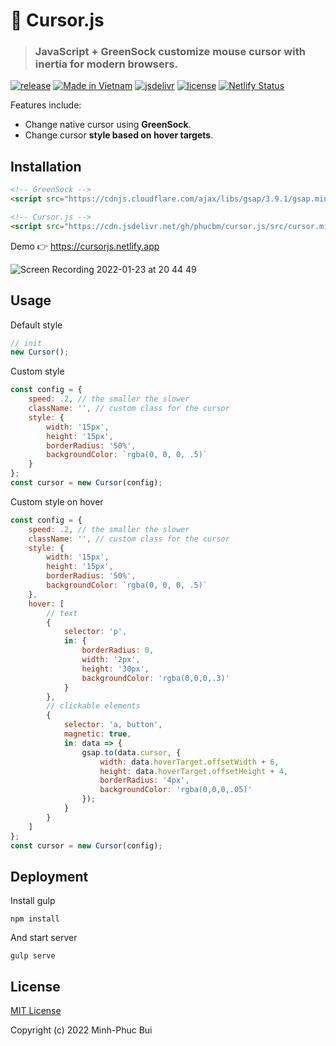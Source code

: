 # 🦄 Cursor.js

> ### JavaScript + GreenSock customize mouse cursor with inertia for modern browsers.

[![release](https://badgen.net/github/release/phucbm/Cursor.js/?cache=600)](https://github.com/phucbm/lipsum-generator/releases/latest)
[![Made in Vietnam](https://raw.githubusercontent.com/webuild-community/badge/master/svg/made.svg)](https://webuild.community)
[![jsdelivr](https://data.jsdelivr.com/v1/package/gh/phucbm/Cursor.js/badge?style=rounded)](https://www.jsdelivr.com/package/gh/phucbm/Cursor.js)
[![license](https://badgen.net/github/license/phucbm/Cursor.js/)](https://github.com/phucbm/Cursor.js/blob/main/LICENSE)
[![Netlify Status](https://api.netlify.com/api/v1/badges/9d9b7120-8c9d-486d-b53e-7fa938ce5c78/deploy-status)](https://app.netlify.com/sites/cursorjs/deploys)


Features include:

- Change native cursor using **GreenSock**.
- Change cursor **style based on hover targets**.

## Installation

```html
<!-- GreenSock -->
<script src="https://cdnjs.cloudflare.com/ajax/libs/gsap/3.9.1/gsap.min.js"></script>

<!-- Cursor.js -->
<script src="https://cdn.jsdelivr.net/gh/phucbm/cursor.js/src/cursor.min.js"></script>
```

Demo 👉 https://cursorjs.netlify.app

![Screen Recording 2022-01-23 at 20 44 49](https://user-images.githubusercontent.com/14942380/150682675-cda01eca-f8d9-4faf-9cd3-611a9ca550e2.gif)

## Usage

Default style

```js
// init
new Cursor();
```

Custom style

```js
const config = {
    speed: .2, // the smaller the slower
    className: '', // custom class for the cursor
    style: {
        width: '15px',
        height: '15px',
        borderRadius: '50%',
        backgroundColor: `rgba(0, 0, 0, .5)`
    }
};
const cursor = new Cursor(config);
```

Custom style on hover

```js
const config = {
    speed: .2, // the smaller the slower
    className: '', // custom class for the cursor
    style: {
        width: '15px',
        height: '15px',
        borderRadius: '50%',
        backgroundColor: `rgba(0, 0, 0, .5)`
    },
    hover: [
        // text
        {
            selector: 'p',
            in: {
                borderRadius: 0,
                width: '2px',
                height: '30px',
                backgroundColor: 'rgba(0,0,0,.3)'
            }
        },
        // clickable elements
        {
            selector: 'a, button',
            magnetic: true,
            in: data => {
                gsap.to(data.cursor, {
                    width: data.hoverTarget.offsetWidth + 6,
                    height: data.hoverTarget.offsetHeight + 4,
                    borderRadius: '4px',
                    backgroundColor: 'rgba(0,0,0,.05)'
                });
            }
        }
    ]
};
const cursor = new Cursor(config);
```

## Deployment

Install gulp

```shell
npm install
```

And start server

```shell
gulp serve
```

## License

[MIT License](https://github.com/phucbm/Cursor.js/blob/main/LICENSE)

Copyright (c) 2022 Minh-Phuc Bui
